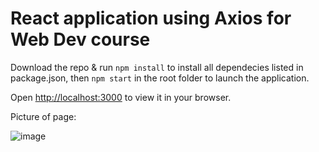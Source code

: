 # React application using Axios for Web Dev course

Download the repo & run `npm install` to install all dependecies listed in package.json, then `npm start` in the root folder to launch the application. 

Open [http://localhost:3000](http://localhost:3000) to view it in your browser.

Picture of page:

![image](https://user-images.githubusercontent.com/46389455/195970715-c073e633-11ff-49bf-af1a-4172f8580cf0.png)
